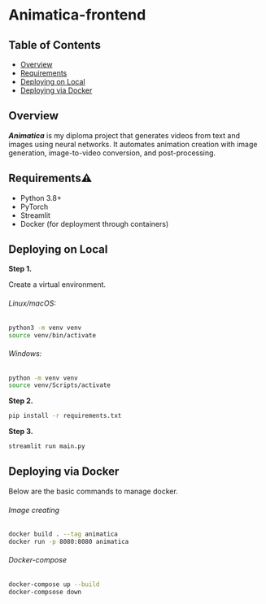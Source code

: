 # Animatica-frontend

## Table of Contents

- [Overview](#overview)
- [Requirements](#requirements)
- [Deploying on Local](#deploying-on-local)
- [Deploying via Docker](#deploying-via-docker)


## Overview

***Animatica*** is my diploma project that generates videos from text and 
images using neural networks. It automates animation creation with image generation,
image-to-video conversion, and post-processing.


## Requirements⚠️

- Python 3.8+
- PyTorch
- Streamlit
- Docker (for deployment through containers)


## Deploying on Local

**Step 1.**

Create a virtual environment.

###### *Linux/macOS:*

```bash
python3 -m venv venv
source venv/bin/activate
```

###### *Windows:*

```bash
python -m venv venv
source venv/Scripts/activate
```

**Step 2.**

```bash
pip install -r requirements.txt
```

**Step 3.**

```bash
streamlit run main.py
```


## Deploying via Docker

Below are the basic commands to manage docker.

###### Image creating

```bash
docker build . --tag animatica
docker run -p 8080:8080 animatica
```

###### Docker-compose

```bash
docker-compose up --build
docker-compsose down
```
